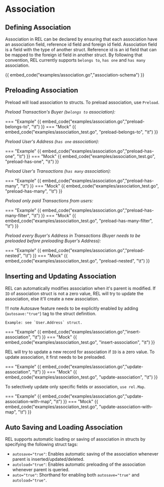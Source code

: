 # Association

## Defining Association

Association in REL can be declared by ensuring that each association have an association field, reference id field and foreign id field. Association field is a field with the type of another struct. Reference id is an id field that can be mapped to the foreign id field in another struct. By following that convention, REL currently supports `belongs to`, `has one` and `has many` association.

{{ embed_code("examples/association.go","association-schema") }}

## Preloading Association

Preload will load association to structs. To preload association, use `Preload`.

*Preload Transaction's Buyer (`belongs to` association):*

=== "Example"
    {{ embed_code("examples/association.go","preload-belongs-to", "\t") }}
=== "Mock"
    {{ embed_code("examples/association_test.go", "preload-belongs-to", "\t") }}

*Preload User's Address (`has one` association):*

=== "Example"
    {{ embed_code("examples/association.go","preload-has-one", "\t") }}
=== "Mock"
    {{ embed_code("examples/association_test.go", "preload-has-one", "\t") }}

*Preload User's Transactions (`has many` association):*

=== "Example"
    {{ embed_code("examples/association.go","preload-has-many", "\t") }}
=== "Mock"
    {{ embed_code("examples/association_test.go", "preload-has-many", "\t") }}

*Preload only paid Transactions from users:*

=== "Example"
    {{ embed_code("examples/association.go","preload-has-many-filter", "\t") }}
=== "Mock"
    {{ embed_code("examples/association_test.go", "preload-has-many-filter", "\t") }}

*Preload every Buyer's Address in Transactions (Buyer needs to be preloaded before preloading Buyer's Address):*

=== "Example"
    {{ embed_code("examples/association.go","preload-nested", "\t") }}
=== "Mock"
    {{ embed_code("examples/association_test.go", "preload-nested", "\t") }}

## Inserting and Updating Association

REL can automatically modifies association when it's parent is modified. If `ID` of association struct is not a zero value, REL will try to update the association, else it'll create a new association.

!!! note Autosave feature needs to be explicitly enabled by adding (`autosave:"true"`) tag to the struct definition.

    Example: see `User.Address` struct.

=== "Example"
    {{ embed_code("examples/association.go","insert-association", "\t") }}
=== "Mock"
    {{ embed_code("examples/association_test.go", "insert-association", "\t") }}


REL will try to update a new record for association if `ID` is a zero value. To update association, it first needs to be preloaded.

=== "Example"
    {{ embed_code("examples/association.go","update-association", "\t") }}
=== "Mock"
    {{ embed_code("examples/association_test.go", "update-association", "\t") }}


To selectively update only specific fields or association, `use rel.Map`.

=== "Example"
    {{ embed_code("examples/association.go","update-association-with-map", "\t") }}
=== "Mock"
    {{ embed_code("examples/association_test.go", "update-association-with-map", "\t") }}


## Auto Saving and Loading Association

REL supports automatic loading or saving of association in structs by specifying the following struct tags:

- `autosave="true"`: Enables automatic saving of the association whenever parent is inserted/updated/deleted.
- `autoload="true"`: Enables automatic preloading of the association whenever parent is queried.
- `auto="true"`: Shorthand for enabling both `autosave="true"` and `autoload="true"`.
